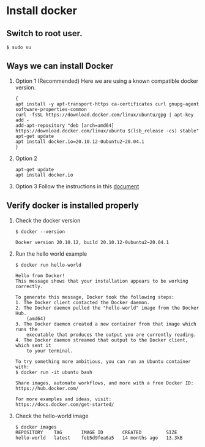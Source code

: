 # Install docker 

## Switch to root user.
```$ sudo su```

## Ways we can install Docker
1. Option 1 (Recommended) 
Here we are using a known compatible docker version.
    ```
    {
    apt install -y apt-transport-https ca-certificates curl gnupg-agent software-properties-common
    curl -fsSL https://download.docker.com/linux/ubuntu/gpg | apt-key add -
    add-apt-repository "deb [arch=amd64] https://download.docker.com/linux/ubuntu $(lsb_release -cs) stable"
    apt-get update
    apt install docker.io=20.10.12-0ubuntu2~20.04.1
    }
    ```
2. Option 2

    ```
    apt-get update
    apt install docker.io
    ```
3. Option 3
Follow the instructions in this [document](https://docs.docker.com/engine/install/ubuntu/)


## Verify docker is installed properly

1. Check the docker version
    ```
    $ docker --version

    Docker version 20.10.12, build 20.10.12-0ubuntu2~20.04.1
    ```

2. Run the hello world example
    ```
    $ docker run hello-world

    Hello from Docker!
    This message shows that your installation appears to be working correctly.

    To generate this message, Docker took the following steps:
    1. The Docker client contacted the Docker daemon.
    2. The Docker daemon pulled the "hello-world" image from the Docker Hub.
        (amd64)
    3. The Docker daemon created a new container from that image which runs the
        executable that produces the output you are currently reading.
    4. The Docker daemon streamed that output to the Docker client, which sent it
        to your terminal.

    To try something more ambitious, you can run an Ubuntu container with:
    $ docker run -it ubuntu bash

    Share images, automate workflows, and more with a free Docker ID:
    https://hub.docker.com/

    For more examples and ideas, visit:
    https://docs.docker.com/get-started/

    ```

3. Check the hello-world image
    ```
    $ docker images
    REPOSITORY    TAG       IMAGE ID       CREATED         SIZE
    hello-world   latest    feb5d9fea6a5   14 months ago   13.3kB
    ```
